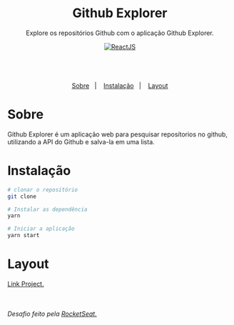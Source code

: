 <header>
  <h1 align="center">
    Github Explorer
  </h1>
  <p align="center">Explore os repositórios Github com o aplicação Github Explorer.</p>
  <p align="center">
    <a href="https://reactjs.org/" rel="nofollow">
        <img src="https://camo.githubusercontent.com/2fa18e428de4a1b7917b25f79b23633301dc152b/68747470733a2f2f696d672e736869656c64732e696f2f7374617469632f76313f6c6162656c3d5265616374266d6573736167653d4a5326636f6c6f723d626c75653f7374796c653d706c6173746963266c6f676f3d5265616374" alt="ReactJS" data-canonical-src="https://img.shields.io/static/v1?label=React&amp;message=JS&amp;color=blue?style=plastic&amp;logo=React" style="max-width:100%;">
    </a>
  </p>
  <p align="center">
    <img src="" />
  </p>
  </header>

 <main>
   <p align="center">
    <a href="#Sobre">Sobre</a>&nbsp;&nbsp;&nbsp;|&nbsp;&nbsp;&nbsp;
    <a href="#Instalação">Instalação</a>&nbsp;&nbsp;&nbsp;|&nbsp;&nbsp;&nbsp;
    <a href="#Layout">Layout</a>
  </p>

  <h1>Sobre</h1>
  <p>Github Explorer é um aplicação web para pesquisar reposítorios no github, utilizando a API do Github e salva-la em uma lista.</p>

  <h1>Instalação</h1>

  ``` bash
  # clonar o repositório
  git clone

  # Instalar as dependência
  yarn

  # Iniciar a aplicação
  yarn start

  ```
  <h1>Layout</h1>
    <p>
      <a href="https://www.figma.com/file/HOCmxfrElzLpI75LdzFLia/Github-Explorer?node-id=7%3A1027">Link Project.</a>
    </p>

  <p style="margin-top: 50px">
    <h6>Desafio feito pela <a href="https://rocketseat.com.br/" target="_blank">RocketSeat.</a></h6>
  </p>
 </main>


